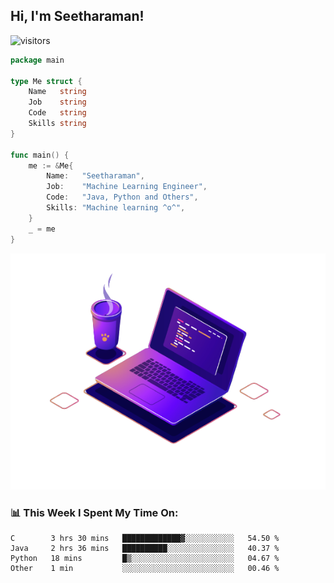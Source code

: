 <h2> Hi, I'm Seetharaman!</h2>

![visitors](https://visitor-badge.glitch.me/badge?page_id=seetharaman52)

```go
package main

type Me struct {
	Name   string
	Job    string
	Code   string
	Skills string
}

func main() {
	me := &Me{
		Name:   "Seetharaman",
		Job:    "Machine Learning Engineer",
		Code:   "Java, Python and Others",
		Skills: "Machine learning ^o^",
	}
	_ = me
}
```


<picture>
  <source media="(prefers-color-scheme: dark)" srcset="https://raw.githubusercontent.com/seetharaman52/seetharaman52/main/.assets/971.png">
  <source media="(prefers-color-scheme: light)" srcset="https://raw.githubusercontent.com/seetharaman52/seetharaman52/main/.assets/971.png">
  <img alt="" src="https://raw.githubusercontent.com/seetharaman52/seetharaman52/main/.assets/971.png">
</picture>


<h3>📊 This Week I Spent My Time On:</h3>
<!-- <img align='bottom' src="https://github-readme-stats.vercel.app/api?username=seetharaman52&show_icons=true&theme=merko&layout=compact&bg_color=00000000", width="500" height="300"> --> 


<!--START_SECTION:waka-->

```text
C        3 hrs 30 mins   █████████████▓░░░░░░░░░░░   54.50 %
Java     2 hrs 36 mins   ██████████░░░░░░░░░░░░░░░   40.37 %
Python   18 mins         █▒░░░░░░░░░░░░░░░░░░░░░░░   04.67 %
Other    1 min           ░░░░░░░░░░░░░░░░░░░░░░░░░   00.46 %
```

<!--END_SECTION:waka-->
